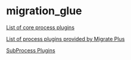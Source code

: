 # migration_glue

[List of core process plugins](https://www.drupal.org/docs/8/api/migrate-api/migrate-process-plugins/list-of-core-process-plugins)

[List of process plugins provided by Migrate Plus](https://www.drupal.org/docs/8/api/migrate-api/migrate-process-plugins/list-of-process-plugins-provided-by-migrate-plus)

[SubProcess Plugins](https://api.drupal.org/api/drupal/core%21modules%21migrate%21src%21Plugin%21migrate%21process%21SubProcess.php/class/SubProcess)
